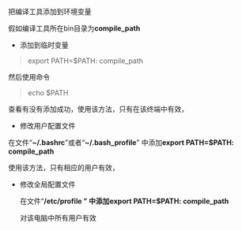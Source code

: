 把编译工具添加到环境变量

假如编译工具所在bin目录为**compile_path**

* 添加到临时变量

> export PATH=$PATH: compile_path

然后使用命令

> echo $PATH

查看有没有添加成功，使用该方法，只有在该终端中有效，

* 修改用户配置文件 

在文件“**~/.bashrc**”或者“**~/.bash_profile**” 中添加**export PATH=$PATH: compile_path**

使用该方法，只有相应的用户有效，

* 修改全局配置文件 

  在文件“**/etc/profile **” 中添加**export PATH=$PATH: compile_path**

  对该电脑中所有用户有效



